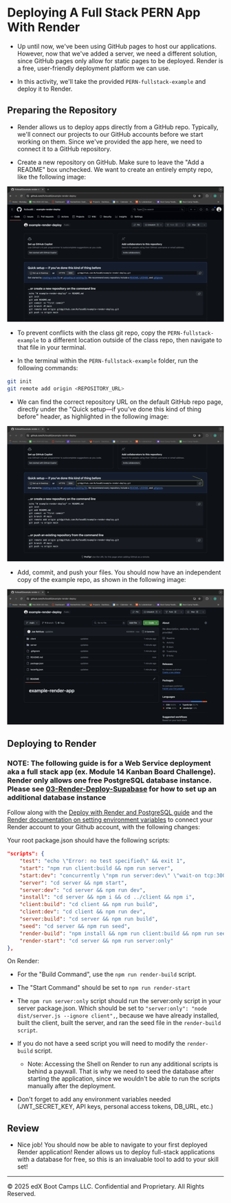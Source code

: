 # Deploying A Full Stack PERN App With Render

* Up until now, we've been using GitHub pages to host our applications. However, now that we've added a server, we need a different solution, since GitHub pages only allow for static pages to be deployed. Render is a free, user-friendly deployment platform we can use.

* In this activity, we'll take the provided `PERN-fullstack-example` and deploy it to Render.

## Preparing the Repository

* Render allows us to deploy apps directly from a GitHub repo. Typically, we'll connect our projects to our GitHub accounts before we start working on them. Since we've provided the app here, we need to connect it to a GitHub repository.

* Create a new repository on GitHub. Make sure to leave the "Add a README" box unchecked. We want to create an entirely empty repo, like the following image:

![Image showing a GitHub repo with no files or folders](./Images/01-empty-github-repo.png)

* To prevent conflicts with the class git repo, copy the `PERN-fullstack-example` to a different location outside of the class repo, then navigate to that file in your terminal.

* In the terminal within the `PERN-fullstack-example` folder, run the following commands:

```sh
git init
git remote add origin <REPOSITORY_URL>
```

* We can find the correct repository URL on the default GitHub repo page, directly under the "Quick setup&mdash;if you’ve done this kind of thing before" header, as highlighted in the following image:

![Image showing a GitHub repo with no files or folders, but highlighting clone URL](./Images/02-clone-url.png)

* Add, commit, and push your files. You should now have an independent copy of the example repo, as shown in the following image:

![Image showing a GitHub repo updated with two recent commits](./Images/03-uploaded-repo.png)

## Deploying to Render

### NOTE: The following guide is for a Web Service deployment aka a full stack app (ex. Module 14 Kanban Board Challenge). Render only allows one free PostgreSQL database instance. Please see [03-Render-Deploy-Supabase](../03-Render-Deploy-Supabase/README.md) for how to set up an additional database instance

Follow along with the [Deploy with Render and PostgreSQL guide](https://coding-boot-camp.github.io/full-stack/render/deploy-with-render-and-postgresql) and the [Render documentation on setting environment variables](https://docs.render.com/configure-environment-variables) to connect your Render account to your Github account, with the following changes:

Your root package.json should have the following scripts:

```json
"scripts": {
    "test": "echo \"Error: no test specified\" && exit 1",
    "start": "npm run client:build && npm run server",
    "start:dev": "concurrently \"npm run server:dev\" \"wait-on tcp:3001 && npm run client:dev\"",
    "server": "cd server && npm start",
    "server:dev": "cd server && npm run dev",
    "install": "cd server && npm i && cd ../client && npm i",
    "client:build": "cd client && npm run build",
    "client:dev": "cd client && npm run dev",
    "server:build": "cd server && npm run build",
    "seed": "cd server && npm run seed",
    "render-build": "npm install && npm run client:build && npm run seed",
    "render-start": "cd server && npm run server:only"
},
```

On Render:

* For the "Build Command", use the `npm run render-build` script.

* The "Start Command" should be set to `npm run render-start`

* The `npm run server:only` script should run the server:only script in your server package.json. Which should be set to `"server:only": "node dist/server.js --ignore client",`, because we have already installed, built the client, built the server, and ran the seed file in the `render-build script`.

* If you do not have a seed script you will need to modify the `render-build` script.

  * Note: Accessing the Shell on Render to run any additional scripts is behind a paywall. That is why we need to seed the database after starting the application, since we wouldn't be able to run the scripts manually after the deployment.

* Don't forget to add any environment variables needed (JWT_SECRET_KEY, API keys, personal access tokens, DB_URL, etc.)

## Review

* Nice job! You should now be able to navigate to your first deployed Render application! Render allows us to deploy full-stack applications with a database for free, so this is an invaluable tool to add to your skill set!

---

© 2025 edX Boot Camps LLC. Confidential and Proprietary. All Rights Reserved.
